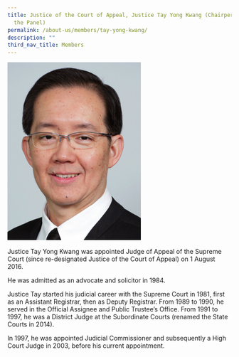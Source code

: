 ```yaml
---
title: Justice of the Court of Appeal, Justice Tay Yong Kwang (Chairperson of
  the Panel)
permalink: /about-us/members/tay-yong-kwang/
description: ""
third_nav_title: Members
---
```

![](/images/tay%20yong%20kwang.jpg)

Justice Tay Yong Kwang was appointed Judge of Appeal of the Supreme Court (since re-designated Justice of the Court of Appeal) on 1 August 2016.

He was admitted as an advocate and solicitor in 1984.

Justice Tay started his judicial career with the Supreme Court in 1981, first as an Assistant Registrar, then as Deputy Registrar. From 1989 to 1990, he served in the Official Assignee and Public Trustee’s Office. From 1991 to 1997, he was a District Judge at the Subordinate Courts (renamed the State Courts in 2014).

In 1997, he was appointed Judicial Commissioner and subsequently a High Court Judge in 2003, before his current appointment.